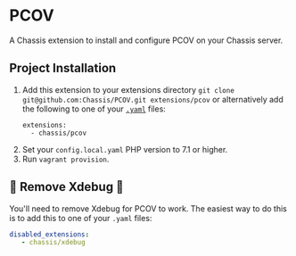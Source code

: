 # PCOV
A Chassis extension to install and configure PCOV on your Chassis server.

## Project Installation
1. Add this extension to your extensions directory `git clone git@github.com:Chassis/PCOV.git extensions/pcov` or alternatively add the following to one of your [`.yaml`](https://github.com/Chassis/Chassis/blob/master/config.yaml) files:
   ```
   extensions:
     - chassis/pcov
   ```
2. Set your `config.local.yaml` PHP version to 7.1 or higher.
3. Run `vagrant provision`.

## 🚨 Remove Xdebug 🚨

You'll need to remove Xdebug for PCOV to work. The easiest way to do this is to add this to one of your `.yaml` files:
```yaml
disabled_extensions:
   - chassis/xdebug
```